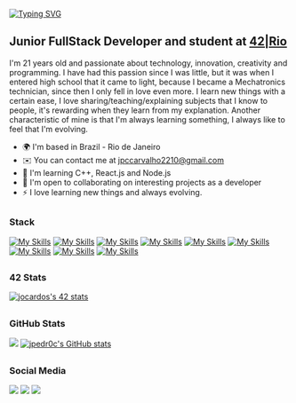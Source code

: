 <!--Hi <img src="https://raw.githubusercontent.com/kaueMarques/kaueMarques/master/hi.gif" width="40px"> my name is João Pedro-->
[![Typing SVG](https://readme-typing-svg.demolab.com?font=Rubik+Marker+Hatch&size=30&duration=1500&pause=3000&color=D25E04&vCenter=true&width=435&height=30&lines=Hi%2C+my+name+is+Jo%C3%A3o+Pedro)](https://git.io/typing-svg)


Junior FullStack Developer and student at [42|Rio](https://42.rio)
------------------------------------------------

<p>I'm 21 years old and passionate about technology, innovation, creativity and programming. I have had this passion since I was little, but it was when I entered high school that it came to light, because I became a Mechatronics technician, since then I only fell in love even more. I learn new things with a certain ease, I love sharing/teaching/explaining subjects that I know to people, it's rewarding when they learn from my explanation. Another characteristic of mine is that I'm always learning something, I always like to feel that I'm evolving.</p>

* 🌍  I'm based in Brazil - Rio de Janeiro
* ✉️  You can contact me at [jpccarvalho2210@gmail.com](mailto:jpccarvalho2210@gmail.com)
* 🧠  I'm learning C++, React.js and Node.js
* 🤝  I'm open to collaborating on interesting projects as a developer
* ⚡  I love learning new things and always evolving.
 
##

### Stack
[![My Skills](https://skillicons.dev/icons?i=c)](https://docs.microsoft.com/en-us/cpp/?view=msvc-170)
[![My Skills](https://skillicons.dev/icons?i=cpp)](https://learn.microsoft.com/pt-br/cpp/cpp/?view=msvc-170)
[![My Skills](https://skillicons.dev/icons?i=html)](https://developer.mozilla.org/en-US/docs/Glossary/HTML5)
[![My Skills](https://skillicons.dev/icons?i=css)](https://developer.mozilla.org/pt-BR/docs/Web/CSS)
[![My Skills](https://skillicons.dev/icons?i=js)](https://developer.mozilla.org/en-US/docs/Web/JavaScript)
[![My Skills](https://skillicons.dev/icons?i=ts)](https://www.typescriptlang.org/docs/)
[![My Skills](https://skillicons.dev/icons?i=react)](https://legacy.reactjs.org/docs/getting-started.html)
[![My Skills](https://skillicons.dev/icons?i=nodejs)](https://nodejs.org/en/docs)
[![My Skills](https://skillicons.dev/icons?i=express)](https://expressjs.com/pt-br/guide/routing.html)

##

### 42 Stats
<div>
<a href="https://github.com/JaeSeoKim/badge42"><img src="https://badge42.vercel.app/api/v2/cl31v6hcl001608mf7g699st4/stats?cursusId=59&coalitionId=345" alt="jocardos's 42 stats" /></a>
</div>

##

### GitHub Stats
<div>
<a href="https://github.com/jpedr0c"><img src="https://github-readme-streak-stats.herokuapp.com/?user=jpedr0c&show_icons=true&count_private=true&theme=vision-friendly-dark&include_all_commits=true" /></a>
<a href="https://github.com/jpedr0c"><img src="https://github-readme-stats.vercel.app/api/top-langs/?username=jpedr0c&layout=compact&theme=vision-friendly-dark" alt="jpedr0c's GitHub stats" /></a>
</div>

##

 ### Social Media
 
 <div>
  <a href="https://instagram.com/jpedr0c" target="_blank"><img src="https://img.shields.io/badge/-Instagram-%23E4405F?style=for-the-badge&logo=instagram&logoColor=white" target="_blank"></a>
  <a href = "mailto:jpccarvalho2210@gmail.com"><img src="https://img.shields.io/badge/Gmail-D14836?style=for-the-badge&logo=gmail&logoColor=white" target="_blank"></a>
  <a href="https://www.linkedin.com/in/jpedroc" target="_blank"><img src="https://img.shields.io/badge/-LinkedIn-%230077B5?style=for-the-badge&logo=linkedin&logoColor=white" target="_blank"></a> 
</div>
